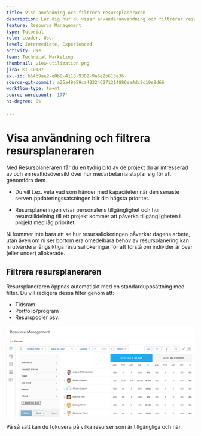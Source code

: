 ```yaml
---
title: Visa användning och filtrera resursplaneraren
description: Lär dig hur du visar användaranvändning och filtrerar resursplaneraren.
feature: Resource Management
type: Tutorial
role: Leader, User
level: Intermediate, Experienced
activity: use
team: Technical Marketing
thumbnail: view-utilization.png
jira: KT-10187
exl-id: b54b9ae2-e0b0-4118-9302-9a6e2b613e36
source-git-commit: a25a49e59ca483246271214886ea4dc9c10e8d66
workflow-type: tm+mt
source-wordcount: '177'
ht-degree: 0%

---
```


# Visa användning och filtrera resursplaneraren

Med Resursplaneraren får du en tydlig bild av de projekt du är intresserad av och en realtidsöversikt över hur medarbetarna staplar sig för att genomföra dem.

* Du vill t.ex. veta vad som händer med kapaciteten när den senaste serveruppdateringssatsningen blir din högsta prioritet.

* Resursplaneringen visar personalens tillgänglighet och hur resurstilldelning till ett projekt kommer att påverka tillgängligheten i projekt med låg prioritet.


Ni kommer inte bara att se hur resursallokeringen påverkar dagens arbete, utan även om ni ser bortom era omedelbara behov av resursplanering kan ni utvärdera långsiktiga resursallokeringar för att förstå om individer är över (eller under) allokerade.

## Filtrera resursplaneraren

Resursplaneraren öppnas automatiskt med en standarduppsättning med filter. Du vill redigera dessa filter genom att:

* Tidsram
* Portfolio/program
* Resurspooler osv.

![resursplaneringsfilter](assets/TRP01.png)

På så sätt kan du fokusera på vilka resurser som är tillgängliga och när.
